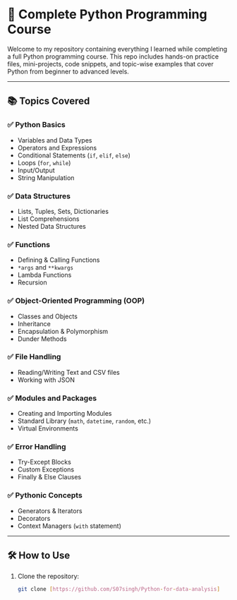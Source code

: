 # 🐍 Complete Python Programming Course

Welcome to my repository containing everything I learned while completing a full Python programming course. This repo includes hands-on practice files, mini-projects, code snippets, and topic-wise examples that cover Python from beginner to advanced levels.

---

## 📚 Topics Covered

### ✅ Python Basics
- Variables and Data Types
- Operators and Expressions
- Conditional Statements (`if`, `elif`, `else`)
- Loops (`for`, `while`)
- Input/Output
- String Manipulation

### ✅ Data Structures
- Lists, Tuples, Sets, Dictionaries
- List Comprehensions
- Nested Data Structures

### ✅ Functions
- Defining & Calling Functions
- `*args` and `**kwargs`
- Lambda Functions
- Recursion

### ✅ Object-Oriented Programming (OOP)
- Classes and Objects
- Inheritance
- Encapsulation & Polymorphism
- Dunder Methods

### ✅ File Handling
- Reading/Writing Text and CSV files
- Working with JSON

### ✅ Modules and Packages
- Creating and Importing Modules
- Standard Library (`math`, `datetime`, `random`, etc.)
- Virtual Environments

### ✅ Error Handling
- Try-Except Blocks
- Custom Exceptions
- Finally & Else Clauses

### ✅ Pythonic Concepts
- Generators & Iterators
- Decorators
- Context Managers (`with` statement)

---

## 🛠️ How to Use
1. Clone the repository:
   ```bash
   git clone [https://github.com/S07singh/Python-for-data-analysis]
